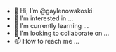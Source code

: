 - 👋 Hi, I’m @gaylenowakoski
- 👀 I’m interested in ...
- 🌱 I’m currently learning ...
- 💞️ I’m looking to collaborate on ...
- 📫 How to reach me ...

<!---
gaylenowakoski/gaylenowakoski is a ✨ special ✨ repository because its `README.md` (this file) appears on your GitHub profile.
You can click the Preview link to take a look at your changes.
--->
